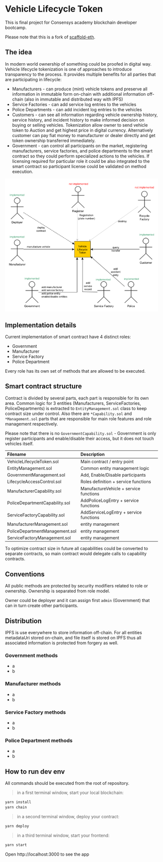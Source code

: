 # Vehicle Lifecycle Token

This is final project for Consensys academy blockchain developer bootcamp.

Please note that this is a fork of [scaffold-eth](https://github.com/scaffold-eth/scaffold-eth).

## The idea

In modern world ownership of something could be proofed in digital way.
Vehicle lifecycle tokenization is one of approaches to introduce transparency to the process.
It provides multiple benefits for all parties that are participating in lifecycle:

- Manufacturers - can produce (mint) vehicle tokens and preserve all information in immutable form on-chain with additional information off-chain (also in immutable and distributed way with IPFS)
- Service Factories - can add service log entries to the vehicles
- Police Departments - can add incident log entries to the vehicles
- Customers - can see all information regarding vehicle ownership history, service history, and incident history to make informed decision on buying or selling vehicles. Tokenization allow owner to send vehicle token to Auction and get highest price in digital currency. Alternatively customer can pay fiat money to manufacturer or dealer directly and get token ownership transferred immediately.
- Government - can control all participants on the market, registering manufacturers, service factories, and police departments to the smart contract so they could perform specialized actions to the vehicles. If licensing required for particular role it could be also integrated to the smart contract so participant license could be validated on method execution.

![use cases](images/use-cases.png)

## Implementation details

Current implementation of smart contract have 4 distinct roles:

- Government
- Manufacturer
- Service Factory
- Police Department

Every role has its own set of methods that are allowed to be executed.

## Smart contract structure

Contract is divided by several parts, each part is responsible for its own area.
Common logic for 3 entities (Manufacturers, ServiceFactories, PoliceDepartments) is extracted to `EntityManagement.sol` class to keep contract size under control. Also there are `*Capability.sol` and `*Management.sol` parts that are responsible for main role features and role management respectively.

Please note that there is no `GovernmentCapability.sol` - Government is only register participants and enable/disable their access, but it does not touch vehicles itself.

|Filename                        | Description                            |
|:-------------------------------|:---------------------------------------|
| VehicleLifecycleToken.sol      | Main contract / entry point            |
| EntityManagement.sol           | Common entity management logic         |
| GovernmentManagement.sol       | Add, Enable/Disable participants       |
| LifecycleAccessControl.sol     | Roles definition + service functions   |
| ManufacturerCapability.sol     | ManufactureVehicle + service functions |
| PoliceDepartmentCapability.sol | AddPoliceLogEntry + service functions  |
| ServiceFactoryCapability.sol   | AddServiceLogEntry + service functions |
| ManufacturerManagement.sol     | entity management                      |
| PoliceDepartmentManagement.sol | entity management                      |
| ServiceFactoryManagement.sol   | entity management                      |

To optimize contract size in future all capabilities could be converted to separate contracts, so main contract would delegate calls to capability contracts.

## Conventions

All public methods are protected by security modifiers related to role or ownership.
Ownership is separated from role model.

Owner could be deployer and it can assign first `admin` (Government) that can in turn create other participants.

## Distribution

IPFS is use everywhere to store information off-chain. For all entities metadataUri stored on-chain, and file itself is stored on IPFS thus all associated information is protected from forgery as well.

### Government methods

- a
- b

### Manufacturer methods

- a
- b

### Service Factory methods

- a
- b

### Police Department methods

- a
- b

## How to run dev env

All commands should be executed from the root of repository.

> in a first terminal window, start your local blockchain:

```bash
yarn install
yarn chain
```

> in a second terminal window, deploy your contract:

```bash
yarn deploy
```

> in a third terminal window, start your frontend:

```bash
yarn start
```

Open http://localhost:3000 to see the app
